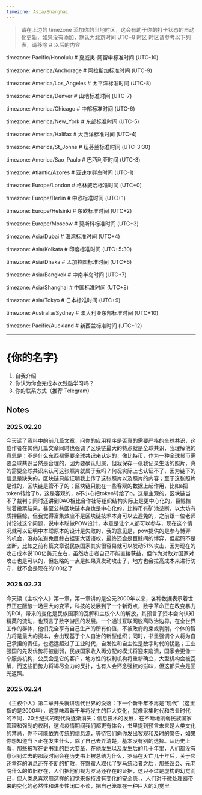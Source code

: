 ```yaml
---
timezone: Asia/Shanghai
---
```


> 请在上边的 timezone 添加你的当地时区，这会有助于你的打卡状态的自动化更新，如果没有添加，默认为北京时间 UTC+8 时区
> 时区请参考以下列表，请移除 # 以后的内容

timezone: Pacific/Honolulu # 夏威夷-阿留申标准时间 (UTC-10)

timezone: America/Anchorage # 阿拉斯加标准时间 (UTC-9)

timezone: America/Los_Angeles # 太平洋标准时间 (UTC-8)

timezone: America/Denver # 山地标准时间 (UTC-7)

timezone: America/Chicago # 中部标准时间 (UTC-6)

timezone: America/New_York # 东部标准时间 (UTC-5)

timezone: America/Halifax # 大西洋标准时间 (UTC-4)

timezone: America/St_Johns # 纽芬兰标准时间 (UTC-3:30)

timezone: America/Sao_Paulo # 巴西利亚时间 (UTC-3)

timezone: Atlantic/Azores # 亚速尔群岛时间 (UTC-1)

timezone: Europe/London # 格林威治标准时间 (UTC+0)

timezone: Europe/Berlin # 中欧标准时间 (UTC+1)

timezone: Europe/Helsinki # 东欧标准时间 (UTC+2)

timezone: Europe/Moscow # 莫斯科标准时间 (UTC+3)

timezone: Asia/Dubai # 海湾标准时间 (UTC+4)

timezone: Asia/Kolkata # 印度标准时间 (UTC+5:30)

timezone: Asia/Dhaka # 孟加拉国标准时间 (UTC+6)

timezone: Asia/Bangkok # 中南半岛时间 (UTC+7)

timezone: Asia/Shanghai # 中国标准时间 (UTC+8)

timezone: Asia/Tokyo # 日本标准时间 (UTC+9)

timezone: Australia/Sydney # 澳大利亚东部标准时间 (UTC+10)

timezone: Pacific/Auckland # 新西兰标准时间 (UTC+12)

---

# {你的名字}

1. 自我介绍
2. 你认为你会完成本次残酷学习吗？
3. 你的联系方式（推荐 Telegram）

## Notes

<!-- Content_START -->

### 2025.02.20

今天读了资料中的前几篇文章，问你的应用程序是否真的需要严格的全球共识，这位作者在其他几篇文章同时也强调了区块链最大的特点就是全球共识，我理解他的意思是：不是什么东西都需要全球共识来认定的，像比特币，作为一种全球货币需要全球共识当然是合理的，因为要确认归属，但我保存一张我记录生活的照片，真的需要全球共识来认可这张照片就属于我吗？何况实际上也认证不了，因为链下的信息是缺失的，区块链只能证明我上传了这张照片以及照片的内容；至于这张照片是谁的，区块链是管不了的；区块链只能在一些客观的数据上起作用，比如a把token转给了b，这是客观的，a不小心把token转给了b，这是主观的，区块链当不了裁判；同时还讲到DAO相比合作社等组织结构实际上是更中心化的，巨鲸控制着投票结果，甚至公共区块链本身也是中心化的，比特币有矿池垄断，以太坊有质押巨鲸，但我觉得富集效应不是区块链技术本身可以去避免的，之前跟一位老师讨论过这个问题，说中本聪做POW设计，本意是让个人都可以参与，现在这个情况就可以证明中本聪原本的设计是失败的，我的意见是，pow提供的是参与博弈的机会，没办法避免巨鲸占据更大话语权，最终还会是巨鲸间的博弈，但起码不是垄断，比如之前有篇文章说民族国家其实很容易就可以发动51%攻击，因为现在的攻击成本说100亿美元左右，虽然攻击者自己不能直接获益，但作为对敌对国家对攻击也是可以的，但忽略的一点是如果真发动攻击了，地方也会拉高成本来进行防守，就不会是现在的100亿了


### 2025.02.23

今天读《主权个人》第一章，第一章讲的是公元2000年以来，各种数据表示着世界正在酝酿一场巨大的变革，科技的发展到了一个新奇点，数字革命正在改变暴力的ROI，带来的变化是民族国家的瓦解和主权个人的解放，其预言了资本会向认知精英的流动，也预言了数字游民的发展。一个通过互联网脱离政治边界，在全世界工作的群体，他们完全享有自己生产的所有价值，不被政府约束或剥削，个体的智力将是最大的资本，会出现基于个人自治的新型组织；同时，书里强调个人将为自己承担的责任，也远远超过了工业时代，自发性和自主性是数字时代的钥匙；工业强国的先发优势将被削弱，民族国家收入再分配的模式将迎来崩溃，国家会更像一个服务机构，公民会是它的客户，地方性的权利机构将重新确立，大型机构会被瓦解，而这些旧势力将竭尽全力的反扑，也有人会怀念强权的滋味，但这都只会是回光返照。


### 2025.02.24

《主权个人》第二章开头就讲现代世界的没落：下一个新千年不再是“现代”（这里指的是2000年），这意味着新千年将发生的巨大变化，就像采集时代和农业时代的不同，20世纪式的现代将逐渐消失；信息技术的发展，在不断地削弱民族国家管理和强制的权利，这点疫情期间我们都更有体会，书里提到预言未来是人类文化的禁忌，你不可能依靠传统的信息源，等待它们向你发出客观和及时的警告，如果你想知道当下正在发生什么，除了自己去弄清楚，基本没有别的选择。从历史上看，那些被写在史书里的巨大变革，在他发生以及发生后的几十年里，人们都没有意识到过去的那段时间会在历史书上被总结为什么，罗马在灭亡几十年后，关于它还幸存的消息还在不断的扩散，在野蛮人取代了罗马统治者之后，那些议会、元老院什么的依旧存在，人们把他们视为罗马还存在的证据，这只不过是虚构的幻觉而已，但人类总喜欢用这样的幻觉来保持没有变化的安全感，，人们对于微处理器带来的变化的必然性和进步性闭口不谈，把自己笼罩在一种巨大的幻觉里



<!-- Content_END -->  
